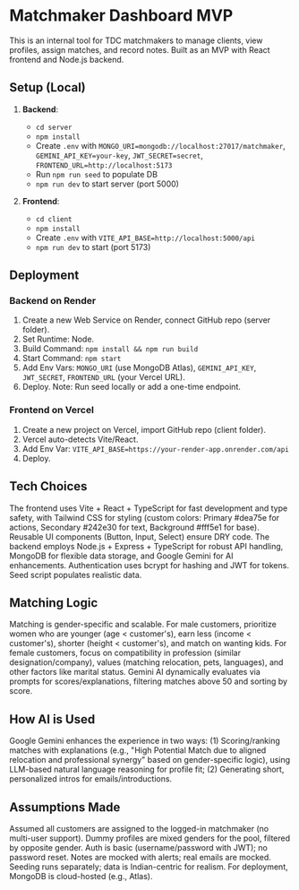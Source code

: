 # Matchmaker Dashboard MVP

This is an internal tool for TDC matchmakers to manage clients, view profiles, assign matches, and record notes. Built as an MVP with React frontend and Node.js backend.


## Setup (Local)
1. **Backend**:
   - `cd server`
   - `npm install`
   - Create `.env` with `MONGO_URI=mongodb://localhost:27017/matchmaker`, `GEMINI_API_KEY=your-key`, `JWT_SECRET=secret`, `FRONTEND_URL=http://localhost:5173`
   - Run `npm run seed` to populate DB
   - `npm run dev` to start server (port 5000)

2. **Frontend**:
   - `cd client`
   - `npm install`
   - Create `.env` with `VITE_API_BASE=http://localhost:5000/api`
   - `npm run dev` to start (port 5173)

## Deployment
### Backend on Render
1. Create a new Web Service on Render, connect GitHub repo (server folder).
2. Set Runtime: Node.
3. Build Command: `npm install && npm run build`
4. Start Command: `npm start`
5. Add Env Vars: `MONGO_URI` (use MongoDB Atlas), `GEMINI_API_KEY`, `JWT_SECRET`, `FRONTEND_URL` (your Vercel URL).
6. Deploy. Note: Run seed locally or add a one-time endpoint.

### Frontend on Vercel
1. Create a new project on Vercel, import GitHub repo (client folder).
2. Vercel auto-detects Vite/React.
3. Add Env Var: `VITE_API_BASE=https://your-render-app.onrender.com/api`
4. Deploy.



## Tech Choices
The frontend uses Vite + React + TypeScript for fast development and type safety, with Tailwind CSS for styling (custom colors: Primary #dea75e for actions, Secondary #242e30 for text, Background #fff5e1 for base). Reusable UI components (Button, Input, Select) ensure DRY code. The backend employs Node.js + Express + TypeScript for robust API handling, MongoDB for flexible data storage, and Google Gemini for AI enhancements. Authentication uses bcrypt for hashing and JWT for tokens. Seed script populates realistic data.

## Matching Logic
Matching is gender-specific and scalable. For male customers, prioritize women who are younger (age < customer's), earn less (income < customer's), shorter (height < customer's), and match on wanting kids. For female customers, focus on compatibility in profession (similar designation/company), values (matching relocation, pets, languages), and other factors like marital status. Gemini AI dynamically evaluates via prompts for scores/explanations, filtering matches above 50 and sorting by score.

## How AI is Used
Google Gemini enhances the experience in two ways: (1) Scoring/ranking matches with explanations (e.g., "High Potential Match due to aligned relocation and professional synergy" based on gender-specific logic), using LLM-based natural language reasoning for profile fit; (2) Generating short, personalized intros for emails/introductions.

## Assumptions Made
Assumed all customers are assigned to the logged-in matchmaker (no multi-user support). Dummy profiles are mixed genders for the pool, filtered by opposite gender. Auth is basic (username/password with JWT); no password reset. Notes are mocked with alerts; real emails are mocked. Seeding runs separately; data is Indian-centric for realism. For deployment, MongoDB is cloud-hosted (e.g., Atlas).